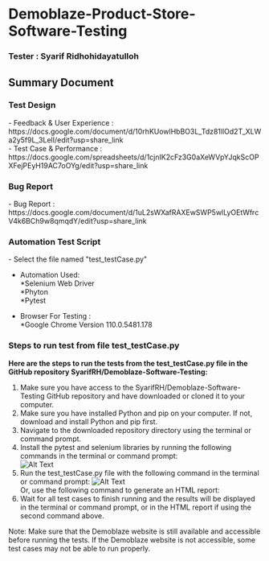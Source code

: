 # Demoblaze-Product-Store-Software-Testing

<h3>Tester : Syarif Ridhohidayatulloh</h3>

<h2>Summary Document</h2>

<h3>Test Design</h3>
- Feedback & User Experience : https://docs.google.com/document/d/10rhKUowlHbBO3L_Tdz81llOd2T_XLWa2y5f9L_3LelI/edit?usp=share_link<br>
- Test Case & Performance : https://docs.google.com/spreadsheets/d/1cjnIK2cFz3G0aXeWVpYJqkScOPXFejPEyH19AC7oOYg/edit?usp=share_link<br>

<h3>Bug Report</h3>
- Bug Report : https://docs.google.com/document/d/1uL2sWXafRAXEwSWP5wlLyOEtWfrcV4k6BCh9w8qmqdY/edit?usp=share_link<br>

<h3>Automation Test Script</h3>
- Select the file named "test_testCase.py"

- Automation Used:<br>
  *Selenium Web Driver<br>
  *Phyton<br>
  \*Pytest<br>

- Browser For Testing : <br>
  \*Google Chrome Version 110.0.5481.178 <br>

<h3>Steps to run test from file test_testCase.py</h3>

<p><b>Here are the steps to run the tests from the test_testCase.py file in the GitHub repository SyarifRH/Demoblaze-Software-Testing:</b><br>

1. Make sure you have access to the SyarifRH/Demoblaze-Software-Testing GitHub repository and have downloaded or cloned it to your computer.<br>
2. Make sure you have installed Python and pip on your computer. If not, download and install Python and pip first.<br>
3. Navigate to the downloaded repository directory using the terminal or command prompt.<br>
4. Install the pytest and selenium libraries by running the following commands in the terminal or command prompt:<br>
   ![Alt Text]({https://github.com/SyarifRH/Demoblaze-Software-Testing/blob/main/image/image1.JPG})<br>
5. Run the test_testCase.py file with the following command in the terminal or command prompt:
   ![Alt Text]({link_ke_gambar})<br>
   Or, use the following command to generate an HTML report:
6. Wait for all test cases to finish running and the results will be displayed in the terminal or command prompt, or in the HTML report if using the second command above.<br>

Note: Make sure that the Demoblaze website is still available and accessible before running the tests. If the Demoblaze website is not accessible, some test cases may not be able to run properly.</p>
